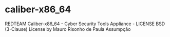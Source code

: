 # caliber-x86_64
REDTEAM Caliber-x86_64 - Cyber Security Tools Appliance - LICENSE BSD (3-Clause) License by Mauro Risonho de Paula Assumpção
